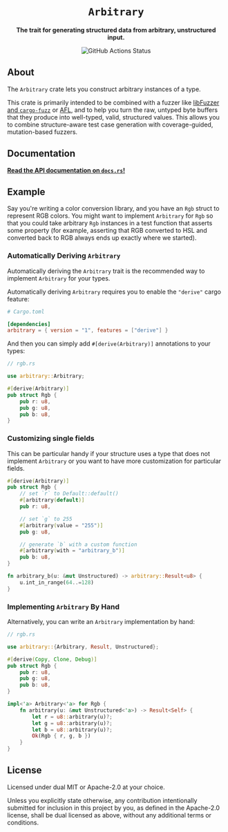 <div align="center">

  <h1><code>Arbitrary</code></h1>

  <p><strong>The trait for generating structured data from arbitrary, unstructured input.</strong></p>

  <img alt="GitHub Actions Status" src="https://github.com/rust-fuzz/rust_arbitrary/workflows/Rust/badge.svg"/>

</div>

## About

The `Arbitrary` crate lets you construct arbitrary instances of a type.

This crate is primarily intended to be combined with a fuzzer like [libFuzzer
and `cargo-fuzz`](https://github.com/rust-fuzz/cargo-fuzz) or
[AFL](https://github.com/rust-fuzz/afl.rs), and to help you turn the raw,
untyped byte buffers that they produce into well-typed, valid, structured
values. This allows you to combine structure-aware test case generation with
coverage-guided, mutation-based fuzzers.

## Documentation

[**Read the API documentation on `docs.rs`!**](https://docs.rs/arbitrary)

## Example

Say you're writing a color conversion library, and you have an `Rgb` struct to
represent RGB colors. You might want to implement `Arbitrary` for `Rgb` so that
you could take arbitrary `Rgb` instances in a test function that asserts some
property (for example, asserting that RGB converted to HSL and converted back to
RGB always ends up exactly where we started).

### Automatically Deriving `Arbitrary`

Automatically deriving the `Arbitrary` trait is the recommended way to implement
`Arbitrary` for your types.

Automatically deriving `Arbitrary` requires you to enable the `"derive"` cargo
feature:

```toml
# Cargo.toml

[dependencies]
arbitrary = { version = "1", features = ["derive"] }
```

And then you can simply add `#[derive(Arbitrary)]` annotations to your types:

```rust
// rgb.rs

use arbitrary::Arbitrary;

#[derive(Arbitrary)]
pub struct Rgb {
    pub r: u8,
    pub g: u8,
    pub b: u8,
}
```

### Customizing single fields

This can be particular handy if your structure uses a type that does not implement `Arbitrary` or you want to have more customization for particular fields.

```rust
#[derive(Arbitrary)]
pub struct Rgb {
    // set `r` to Default::default()
    #[arbitrary(default)]
    pub r: u8,

    // set `g` to 255
    #[arbitrary(value = "255")]
    pub g: u8,

    // generate `b` with a custom function
    #[arbitrary(with = "arbitrary_b")]
    pub b: u8,
}

fn arbitrary_b(u: &mut Unstructured) -> arbitrary::Result<u8> {
    u.int_in_range(64..=128)
}
```

### Implementing `Arbitrary` By Hand

Alternatively, you can write an `Arbitrary` implementation by hand:

```rust
// rgb.rs

use arbitrary::{Arbitrary, Result, Unstructured};

#[derive(Copy, Clone, Debug)]
pub struct Rgb {
    pub r: u8,
    pub g: u8,
    pub b: u8,
}

impl<'a> Arbitrary<'a> for Rgb {
    fn arbitrary(u: &mut Unstructured<'a>) -> Result<Self> {
        let r = u8::arbitrary(u)?;
        let g = u8::arbitrary(u)?;
        let b = u8::arbitrary(u)?;
        Ok(Rgb { r, g, b })
    }
}
```

## License

Licensed under dual MIT or Apache-2.0 at your choice.

Unless you explicitly state otherwise, any contribution intentionally submitted
for inclusion in this project by you, as defined in the Apache-2.0 license,
shall be dual licensed as above, without any additional terms or conditions.
